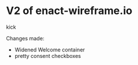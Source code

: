 # V2 of enact-wireframe.io

kick 

Changes made:
- Widened Welcome container 
- pretty consent checkboxes

